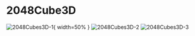 # 2048Cube3D

![2048Cubes3D-1](https://user-images.githubusercontent.com/76490534/163574299-bded6507-6f38-4ffb-8171-dad2c51a68ac.jpg){ width=50% }
![2048Cubes3D-2](https://user-images.githubusercontent.com/76490534/163574625-f0c344e3-8637-4308-83cf-3bd4e17d1bb7.jpg)
![2048Cubes3D-3](https://user-images.githubusercontent.com/76490534/163574660-bc341ec8-e91c-41a0-bfd4-df02e7058901.jpg)
